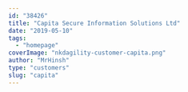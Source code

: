```yaml
---
id: "38426"
title: "Capita Secure Information Solutions Ltd"
date: "2019-05-10"
tags: 
  - "homepage"
coverImage: "nkdagility-customer-capita.png"
author: "MrHinsh"
type: "customers"
slug: "capita"
---
```



